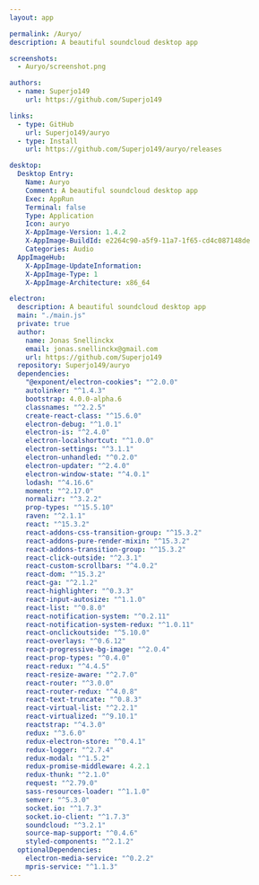 ```yaml
---
layout: app

permalink: /Auryo/
description: A beautiful soundcloud desktop app

screenshots:
  - Auryo/screenshot.png

authors:
  - name: Superjo149
    url: https://github.com/Superjo149

links:
  - type: GitHub
    url: Superjo149/auryo
  - type: Install
    url: https://github.com/Superjo149/auryo/releases

desktop:
  Desktop Entry:
    Name: Auryo
    Comment: A beautiful soundcloud desktop app
    Exec: AppRun
    Terminal: false
    Type: Application
    Icon: auryo
    X-AppImage-Version: 1.4.2
    X-AppImage-BuildId: e2264c90-a5f9-11a7-1f65-cd4c087148de
    Categories: Audio
  AppImageHub:
    X-AppImage-UpdateInformation: 
    X-AppImage-Type: 1
    X-AppImage-Architecture: x86_64

electron:
  description: A beautiful soundcloud desktop app
  main: "./main.js"
  private: true
  author:
    name: Jonas Snellinckx
    email: jonas.snellinckx@gmail.com
    url: https://github.com/Superjo149
  repository: Superjo149/auryo
  dependencies:
    "@exponent/electron-cookies": "^2.0.0"
    autolinker: "^1.4.3"
    bootstrap: 4.0.0-alpha.6
    classnames: "^2.2.5"
    create-react-class: "^15.6.0"
    electron-debug: "^1.0.1"
    electron-is: "^2.4.0"
    electron-localshortcut: "^1.0.0"
    electron-settings: "^3.1.1"
    electron-unhandled: "^0.2.0"
    electron-updater: "^2.4.0"
    electron-window-state: "^4.0.1"
    lodash: "^4.16.6"
    moment: "^2.17.0"
    normalizr: "^3.2.2"
    prop-types: "^15.5.10"
    raven: "^2.1.1"
    react: "^15.3.2"
    react-addons-css-transition-group: "^15.3.2"
    react-addons-pure-render-mixin: "^15.3.2"
    react-addons-transition-group: "^15.3.2"
    react-click-outside: "^2.3.1"
    react-custom-scrollbars: "^4.0.2"
    react-dom: "^15.3.2"
    react-ga: "^2.1.2"
    react-highlighter: "^0.3.3"
    react-input-autosize: "^1.1.0"
    react-list: "^0.8.0"
    react-notification-system: "^0.2.11"
    react-notification-system-redux: "^1.0.11"
    react-onclickoutside: "^5.10.0"
    react-overlays: "^0.6.12"
    react-progressive-bg-image: "^2.0.4"
    react-prop-types: "^0.4.0"
    react-redux: "^4.4.5"
    react-resize-aware: "^2.7.0"
    react-router: "^3.0.0"
    react-router-redux: "^4.0.8"
    react-text-truncate: "^0.8.3"
    react-virtual-list: "^2.2.1"
    react-virtualized: "^9.10.1"
    reactstrap: "^4.3.0"
    redux: "^3.6.0"
    redux-electron-store: "^0.4.1"
    redux-logger: "^2.7.4"
    redux-modal: "^1.5.2"
    redux-promise-middleware: 4.2.1
    redux-thunk: "^2.1.0"
    request: "^2.79.0"
    sass-resources-loader: "^1.1.0"
    semver: "^5.3.0"
    socket.io: "^1.7.3"
    socket.io-client: "^1.7.3"
    soundcloud: "^3.2.1"
    source-map-support: "^0.4.6"
    styled-components: "^2.1.2"
  optionalDependencies:
    electron-media-service: "^0.2.2"
    mpris-service: "^1.1.3"
---
```


